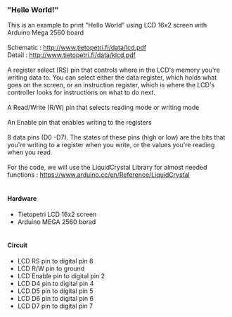 
### "Hello World!"
This is an example to print "Hello World" using LCD 16x2 screen with Arduino Mega 2560 board 
<br><br>
Schematic :
http://www.tietopetri.fi/data/lcd.pdf
<br>
Detail :
http://www.tietopetri.fi/data/klcd.pdf
<br><br>
A register select (RS) pin that controls where in the LCD's memory you're writing data to. You can select either the data register, which holds what goes on the screen, or an instruction register, which is where the LCD's controller looks for instructions on what to do next.
<br><br>
A Read/Write (R/W) pin that selects reading mode or writing mode
<br><br>
An Enable pin that enables writing to the registers
<br><br>
8 data pins (D0 -D7). The states of these pins (high or low) are the bits that you're writing to a register when you write, or the values you're reading when you read.
<br><br>
For the code, we will use the LiquidCrystal Library for almost needed functions : https://www.arduino.cc/en/Reference/LiquidCrystal
<br><br>
#### Hardware
* Tietopetri LCD 16x2 screen
* Arduino MEGA 2560 borad
<br><br>


#### Circuit
* LCD RS     pin to digital pin 8
* LCD R/W    pin to ground
* LCD Enable pin to digital pin 2
* LCD D4     pin to digital pin 4
* LCD D5     pin to digital pin 5
* LCD D6     pin to digital pin 6
* LCD D7     pin to digital pin 7
